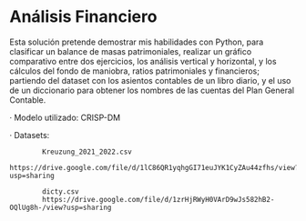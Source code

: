 # Análisis Financiero

Esta solución pretende demostrar mis habilidades con Python, para clasificar un balance de masas patrimoniales, realizar un gráfico comparativo entre dos ejercicios, los análisis vertical y horizontal, y los cálculos del fondo de maniobra, ratios patrimoniales y financieros; partiendo del dataset con los asientos contables de un libro diario, y el uso de un diccionario para obtener los nombres de las cuentas del Plan General Contable.

·	Modelo utilizado: CRISP-DM

·	Datasets:

            Kreuzung_2021_2022.csv
            https://drive.google.com/file/d/1lC86QR1yqhgGI71euJYK1CyZAu44zfhs/view?usp=sharing
            
            dicty.csv
            https://drive.google.com/file/d/1zrHjRWyH0VArD9wJs582hB2-OQlUg8h-/view?usp=sharing
